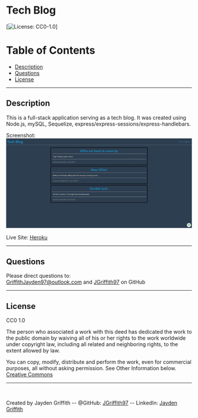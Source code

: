 # Tech Blog

[![License: CC0-1.0](https://licensebuttons.net/l/zero/1.0/80x15.png)]

# Table of Contents

- [Description](#description)
- [Questions](#questions)
- [License](#license)

---

## Description

This is a full-stack application serving as a tech blog. It was created using Node.js, mySQL, Sequelize, express/express-sessions/express-handlebars.

Screenshot: ![Site Screenshot](./images/Tech-Blog%20Screenshot.jpeg)

Live Site: [Heroku](https://tech-blog-797.herokuapp.com/)

---

## Questions

Please direct questions to:<br/>
[GriffithJayden97@outlook.com](mailto:GriffithJayden97@outlook.com) and [JGriffith97](https://github.com/JGriffith97) on GitHub

---

## License

CC0 1.0

The person who associated a work with this deed has dedicated the work to the
public domain by waiving all of his or her rights to the work worldwide under
copyright law, including all related and neighboring rights, to the extent allowed by law.

You can copy, modify, distribute and perform the work, even for commercial purposes,
all without asking permission. See Other Information below.<br/>
[Creative Commons](http://creativecommons.org/publicdomain/zero/1.0/)

---

<br/>

Created by Jayden Griffith -- @GitHub: [JGriffith97](https://github.com/JGriffith97) -- LinkedIn: [Jayden Griffith](https://www.linkedin.com/in/jayden-griffith-a3b7b9217/)
